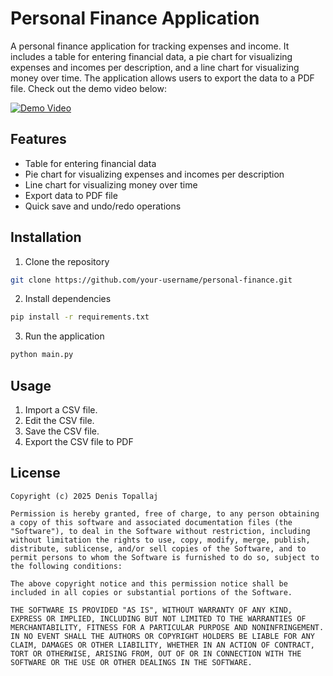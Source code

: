 # Personal Finance Application

A personal finance application for tracking expenses and income. It includes a table for entering financial data, a pie chart for visualizing expenses and incomes per description, and a line chart for visualizing money over time. The application allows users to export the data to a PDF file. Check out the demo video below:

[![Demo Video](https://img.youtube.com/vi/u5Vj-2S6s9g/0.jpg)](https://www.youtube.com/watch?v=u5Vj-2S6s9g)

## Features

- Table for entering financial data
- Pie chart for visualizing expenses and incomes per description
- Line chart for visualizing money over time
- Export data to PDF file
- Quick save and undo/redo operations

## Installation

1. Clone the repository

```bash
git clone https://github.com/your-username/personal-finance.git
```

2. Install dependencies

```bash
pip install -r requirements.txt
```

3. Run the application

```bash
python main.py
```

## Usage

1. Import a CSV file.
2. Edit the CSV file.
3. Save the CSV file.
4. Export the CSV file to PDF

## License

```plaintext
Copyright (c) 2025 Denis Topallaj

Permission is hereby granted, free of charge, to any person obtaining a copy of this software and associated documentation files (the "Software"), to deal in the Software without restriction, including without limitation the rights to use, copy, modify, merge, publish, distribute, sublicense, and/or sell copies of the Software, and to permit persons to whom the Software is furnished to do so, subject to the following conditions:

The above copyright notice and this permission notice shall be included in all copies or substantial portions of the Software.

THE SOFTWARE IS PROVIDED "AS IS", WITHOUT WARRANTY OF ANY KIND, EXPRESS OR IMPLIED, INCLUDING BUT NOT LIMITED TO THE WARRANTIES OF MERCHANTABILITY, FITNESS FOR A PARTICULAR PURPOSE AND NONINFRINGEMENT. IN NO EVENT SHALL THE AUTHORS OR COPYRIGHT HOLDERS BE LIABLE FOR ANY CLAIM, DAMAGES OR OTHER LIABILITY, WHETHER IN AN ACTION OF CONTRACT, TORT OR OTHERWISE, ARISING FROM, OUT OF OR IN CONNECTION WITH THE SOFTWARE OR THE USE OR OTHER DEALINGS IN THE SOFTWARE.
```
